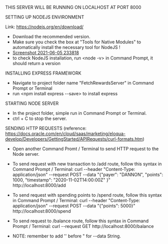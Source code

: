 THIS SERVER WILL BE RUNNING ON LOCALHOST AT PORT 8000

SETTING UP NODEJS ENVIRONMENT

Link: https://nodejs.org/en/download/ 

  - Download the recommended version.
  - Make sure you check the box at "Tools for Native Modules" to automatically install the necessary tool for NodeJS !
  - [Screenshot 2021-06-05 233818](https://user-images.githubusercontent.com/48262597/120915232-8a51c080-c657-11eb-9e7d-aaa51b5c0b8e.png)
  - to check NodeJS installation, run <node -v> in Command Prompt, it should return a version


INSTALLING EXPRESS FRAMEWORK

  - Navigate to project folder name "FetchRewardsServer" in Command Prompt or Terminal
  - run <npm install express --save> to install express
  
 
STARTING NODE SERVER
  - In the project folder, simple run <node Server.js> in Command Prompt or Terminal.
  - ctrl + C to stop the server.
 
SENDING HTTP REQUESTS (reference: https://docs.oracle.com/en/cloud/saas/marketing/eloqua-develop/Developers/GettingStarted/APIRequests/curl-formats.htm)
  - Open another Command Promt / Terminal to send HTTP request to the Node server.
  
  - To send request with new transaction to /add route, follow this syntax in Command Prompt / Terminal:
    curl --header "Content-Type: application/json" --request POST --data "{\"payer\": \"DANNON\", \"points\": 1000, \"timestamp\": \"2020-11-02T14:00:00Z\" }" http://localhost:8000/add
  
  - To send request with spending points to /spend route, follow this syntax in Command Prompt / Terminal:
    curl --header "Content-Type: application/json" --request POST --data "{\"points\": 5000}" http://localhost:8000/spend
  
  - To send request to /balance route, follow this syntax in Command Prompt / Terminal:
    curl --request GET http://localhost:8000/balance
  
  - NOTE: remember to add '\' before " for --data String.
          
  
  
    

